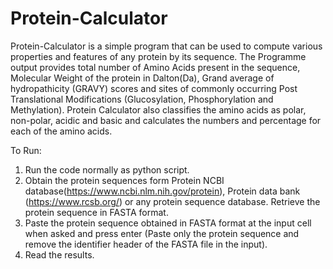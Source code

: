 # Protein-Calculator

Protein-Calculator is a simple program that can be used to compute various properties and features of any protein by its sequence. The Programme output provides total number of Amino Acids present in the sequence, Molecular Weight of the protein in Dalton(Da), Grand average of hydropathicity (GRAVY) scores and sites of commonly occurring Post Translational Modifications (Glucosylation, Phosphorylation and Methylation). Protein Calculator also classifies the amino acids as polar, non-polar, acidic and basic and calculates the numbers and percentage for each of the amino acids. 

To Run:
1. Run the code normally as python script. 
2. Obtain the protein sequences form Protein NCBI database(https://www.ncbi.nlm.nih.gov/protein), Protein data bank (https://www.rcsb.org/) or any protein sequence database. Retrieve the protein sequence in FASTA format. 
3. Paste the protein sequence obtained in FASTA format at the input cell when asked and press enter (Paste only the protein sequence and remove the identifier header of the FASTA file in the input).
4. Read the results. 
